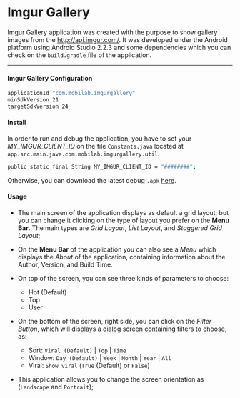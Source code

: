 # Imgur Gallery

Imgur Gallery application was created with the purpose to show gallery images from the http://api.imgur.com/. It was developed under the Android platform using Android Studio 2.2.3 and some dependencies which you can check on the `build.gradle` file of the application.
- --

#### Imgur Gallery Configuration
```sh
applicationId "com.mobilab.imgurgallery"
minSdkVersion 21
targetSdkVersion 24
```
#### Install
In order to run and debug the application, you have to set your *MY_IMGUR_CLIENT_ID* on the file `Constants.java` located at `app.src.main.java.com.mobilab.imgurgallery.util`.
```sh
public static final String MY_IMGUR_CLIENT_ID = "########";
```
Otherwise, you can download the latest debug `.apk` [here](https://github.com/thulioaraujo/ImgurGallery/blob/master/app-debug.apk).

#### Usage

* The main screen of the application displays as default a grid layout, but you can change it clicking on the type of layout you prefer on the **Menu Bar**. The main types are *Grid Layout*, *List Layout*, and *Staggered Grid Layout*;

* On the **Menu Bar** of the application you can also see a *Menu* which displays the *About* of the application, containing information about the Author, Version, and Build Time.

* On top of the screen, you can see three kinds of parameters to choose:
    * Hot (Default)
    * Top
    * User

* On the bottom of the screen, right side, you can click on the *Filter Button*, which will displays a dialog screen containing filters to choose, as:
    * Sort: `Viral (Default)` | `Top` | `Time`
    * Window: `Day (Default)` | `Week` | `Month` | `Year` | `All`
    * Viral: `Show viral` (`True` (Default) or `False`)

* This application allows you to change the screen orientation as (`Landscape` and `Portrait`);